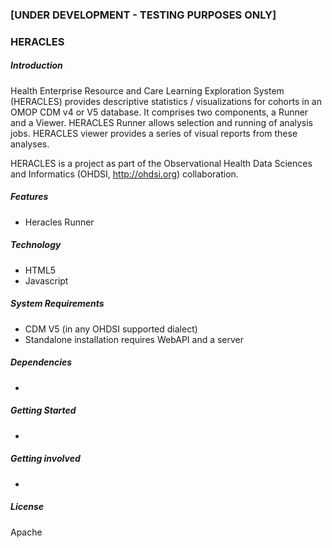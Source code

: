 ### [UNDER DEVELOPMENT - TESTING PURPOSES ONLY] 
### HERACLES

##### Introduction

Health Enterprise Resource and Care Learning Exploration System (HERACLES) provides descriptive statistics / visualizations for cohorts in an OMOP CDM v4 or V5 database.   It comprises two components, a Runner and a Viewer.  HERACLES Runner allows selection and running of analysis jobs.  HERACLES viewer provides a series of visual reports from these analyses.

HERACLES is a project as part of the Observational Health Data Sciences and Informatics (OHDSI, http://ohdsi.org) collaboration.

##### Features
* Heracles Runner

##### Technology
* HTML5
* Javascript

##### System Requirements
* CDM V5 (in any OHDSI supported dialect)
* Standalone installation requires WebAPI and a server 

##### Dependencies
* 

##### Getting Started
* 

##### Getting involved
* 
	
##### License
Apache
